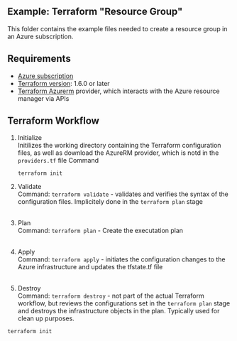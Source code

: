 ## Example: Terraform "Resource Group"

<p>This folder contains the example files needed to create a resource group in an Azure subscription.

## Requirements
* [Azure subscription](https://portal.azure.com)
* [Terraform version](https://www.terraform.io/): 1.6.0 or later
* [Terraform Azurerm](https://registry.terraform.io/providers/hashicorp/azurerm/latest) provider, which interacts with the Azure resource manager via APIs

## Terraform Workflow
1. Initialize<br />Initilizes the working directory containing the Terraform configuration files, as well as download the AzureRM provider, which is notd in the ```providers.tf``` file
Command

    ```terraform init```

2. Validate<br />Command: ```terraform validate``` - validates and verifies the syntax of the configuration files.  Implicitely done in the ```terraform plan``` stage<br /><br />
3. Plan<br />Command: ```terraform plan``` - Create the executation plan<br /><br />
4. Apply<br />Command: ```terraform apply``` - initiates the configuration changes to the Azure infrastructure and updates the tfstate.tf file<br /><br />
5. Destroy<br />Command: ```terraform destroy``` - not part of the actual Terraform workflow, but reviews the configurations set in the ```terraform plan``` stage and destroys the infrastructure objects in the plan.  Typically used for clean up purposes.


 ```terraform init```